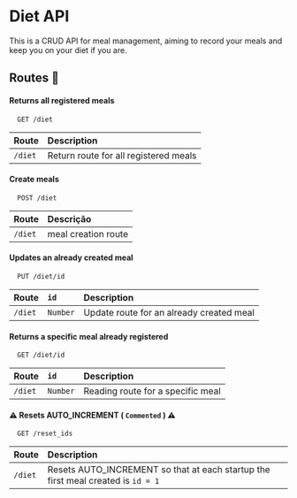 
# Diet API

This is a CRUD API for meal management, aiming to record your meals and keep you on your diet if you are.


## Routes 🏁

#### Returns all registered meals

```
  GET /diet
```

| Route   |Description| 
| :---------- | :---------------------------------- |
| `/diet`| Return route for all registered meals |


#### Create meals

```
  POST /diet
```

| Route  |Descrição|
| :---------- | :---------------------------------- |
| `/diet`| meal creation route |


#### Updates an already created meal
```
  PUT /diet/id
```

| Route   | `id` | Description                           |
| :---------- | :--------- | :---------------------------------- |
| `/diet` | `Number` | Update route for an already created meal |

#### Returns a specific meal already registered
```
  GET /diet/id
```

| Route   | `id` | Description                          |
| :---------- | :--------- | :---------------------------------- |
| `/diet` | `Number` | Reading route for a specific meal |


#### ⚠ Resets AUTO_INCREMENT ( ` Commented ` ) ⚠


```
  GET /reset_ids
```

| Route   | Description
| :---------- |:---------------------------------- 
| `/diet` | Resets AUTO_INCREMENT so that at each startup the first meal created is `id = 1` |

